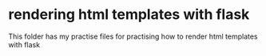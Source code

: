 <h1>rendering html templates with flask</h1>
<p>This folder has my practise files for practising how to render html templates with flask</p>